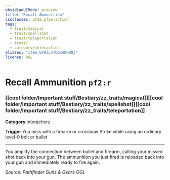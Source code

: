 ```yaml
---
obsidianUIMode: preview
title: "Recall Ammunition"
cssclasses: pf2e,pf2e-action
tags:
  - trait/magical
  - trait/spellshot
  - trait/teleportation
  - trait/
  - category/interaction
aliases: "Item.GYWlL47bQcADwd9j"
license: OGL
---
```

# Recall Ammunition `pf2:r`

### [[cool folder/Important stuff/Bestiary/zz_traits/magical]][[cool folder/Important stuff/Bestiary/zz_traits/spellshot]][[cool folder/Important stuff/Bestiary/zz_traits/teleportation]]

**Category** interaction; 




**Trigger** You miss with a firearm or crossbow Strike while using an ordinary level-0 bolt or bullet

* * *

You amplify the connection between bullet and firearm, calling your missed shot back into your gun. The ammunition you just fired is reloaded back into your gun and immediately ready to fire again.

*Source: Pathfinder Guns & Gears*
*OGL*